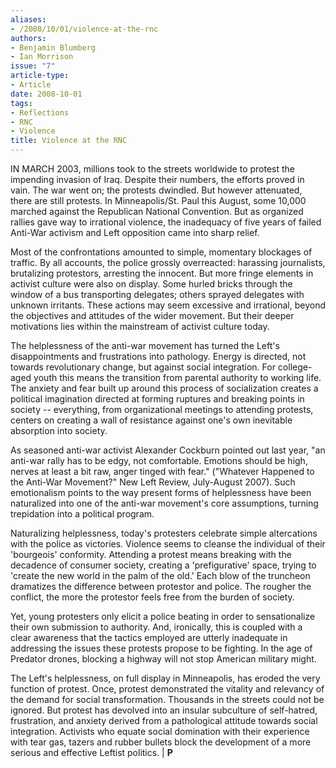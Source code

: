 ```yaml
---
aliases:
- /2008/10/01/violence-at-the-rnc
authors:
- Benjamin Blumberg
- Ian Morrison
issue: "7"
article-type:
- Article
date: 2008-10-01
tags:
- Reflections
- RNC
- Violence
title: Violence at the RNC
---
```


IN MARCH 2003, millions took to the streets worldwide to protest the impending invasion of Iraq. Despite their numbers, the efforts proved in vain. The war went on; the protests dwindled. But however attenuated, there are still protests. In Minneapolis/St. Paul this August, some 10,000 marched against the Republican National Convention. But as organized rallies gave way to irrational violence, the inadequacy of five years of failed Anti-War activism and Left opposition came into sharp relief.

Most of the confrontations amounted to simple, momentary blockages of traffic. By all accounts, the police grossly overreacted: harassing journalists, brutalizing protestors, arresting the innocent. But more fringe elements in activist culture were also on display. Some hurled bricks through the window of a bus transporting delegates; others sprayed delegates with unknown irritants. These actions may seem excessive and irrational, beyond the objectives and attitudes of the wider movement. But their deeper motivations lies within the mainstream of activist culture today.

The helplessness of the anti-war movement has turned the Left's disappointments and frustrations into pathology. Energy is directed, not towards revolutionary change, but against social integration. For college-aged youth this means the transition from parental authority to working life. The anxiety and fear built up around this process of socialization creates a political imagination directed at forming ruptures and breaking points in society -- everything, from organizational meetings to attending protests, centers on creating a wall of resistance against one's own inevitable absorption into society.

As seasoned anti-war activist Alexander Cockburn pointed out last year, "an anti-war rally has to be edgy, not comfortable. Emotions should be high, nerves at least a bit raw, anger tinged with fear." ("Whatever Happened to the Anti-War Movement?" New Left Review, July-August 2007). Such emotionalism points to the way present forms of helplessness have been naturalized into one of the anti-war movement's core assumptions, turning trepidation into a political program.

Naturalizing helplessness, today's protesters celebrate simple altercations with the police as victories. Violence seems to cleanse the individual of their 'bourgeois' conformity. Attending a protest means breaking with the decadence of consumer society, creating a 'prefigurative' space, trying to 'create the new world in the palm of the old.' Each blow of the truncheon dramatizes the difference between protestor and police. The rougher the conflict, the more the protestor feels free from the burden of society.

Yet, young protesters only elicit a police beating in order to sensationalize their own submission to authority. And, ironically, this is coupled with a clear awareness that the tactics employed are utterly inadequate in addressing the issues these protests propose to be fighting. In the age of Predator drones, blocking a highway will not stop American military might.

The Left's helplessness, on full display in Minneapolis, has eroded the very function of protest. Once, protest demonstrated the vitality and relevancy of the demand for social transformation. Thousands in the streets could not be ignored. But protest has devolved into an insular subculture of self-hatred, frustration, and anxiety derived from a pathological attitude towards social integration. Activists who equate social domination with their experience with tear gas, tazers and rubber bullets block the development of a more serious and effective Leftist politics. | **P**
